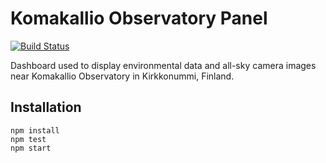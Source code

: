 Komakallio Observatory Panel
============================
[![Build Status](https://travis-ci.org/naavis/kk-panel.svg?branch=master)](https://travis-ci.org/naavis/kk-panel)

Dashboard used to display environmental data
and all-sky camera images near Komakallio Observatory
in Kirkkonummi, Finland.

Installation
------------
```
npm install
npm test
npm start
```

